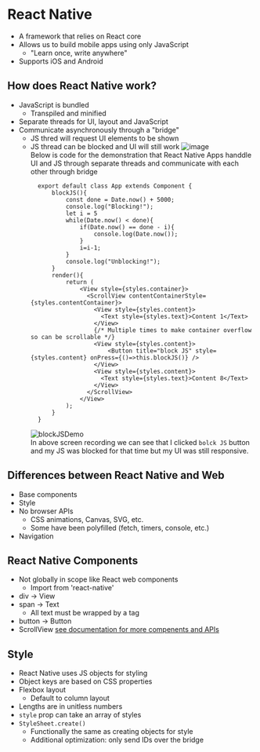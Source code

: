 # React Native
  - A framework that relies on React core
  - Allows us to build mobile apps using only JavaScript
    - "Learn once, write anywhere"
  - Supports iOS and Android

## How does React Native work?
  - JavaScript is bundled
    - Transpiled and minified
  - Separate threads for UI, layout and JavaScript
  - Communicate asynchronously through a "bridge"
    - JS thred will request UI elements to be shown
    - JS thread can be blocked and UI will still work
      ![image](https://github.com/ak5154639/Mobile-App-Development-with-ReactNative/assets/60311459/42ae2269-afe4-48d8-b161-a0f9d1f8a02a) <br/>
      Below is code for the demonstration that React Native Apps handdle UI and JS through separate threads and communicate with each other through bridge
      ```
        export default class App extends Component {
            blockJS(){
                const done = Date.now() + 5000;
                console.log("Blocking!");
                let i = 5
                while(Date.now() < done){
                    if(Date.now() == done - i){
                        console.log(Date.now());
                    }
                    i=i-1;
                }
                console.log("Unblocking!");
            }
            render(){
                return (
                    <View style={styles.container}>
                      <ScrollView contentContainerStyle={styles.contentContainer}>
                        <View style={styles.content}>
                          <Text style={styles.text}>Content 1</Text>
                        </View> 
                        {/* Multiple times to make container overflow so can be scrollable */}
                        <View style={styles.content}>
                            <Button title="block JS" style={styles.content} onPress={()=>this.blockJS()} />
                        </View>        
                        <View style={styles.content}>
                          <Text style={styles.text}>Content 8</Text>
                        </View>
                      </ScrollView>
                    </View>
                );
            }
        }
      ```
      ![blockJSDemo](https://github.com/ak5154639/Mobile-App-Development-with-ReactNative/assets/60311459/42e22a21-ed8b-4880-9756-74a15905fb13) <br/>
      In above screen recording we can see that I clicked `bolck JS` button and my JS was blocked for that time but my UI was still responsive.




## Differences between React Native and Web
  - Base components
  - Style
  - No browser APIs
    - CSS animations, Canvas, SVG, etc.
    - Some have been polyfilled (fetch, timers, console, etc.)
  - Navigation

## React Native Components
  - Not globally in scope like React web components
    - Import from 'react-native'
  - div -> View
  - span -> Text
    - All text must be wrapped by a <Text /> tag
  - button -> Button
  - ScrollView
    [see documentation for more compenents and APIs](https://facebook.github.io/react-native/docs/components-and-apis.html)

## Style
  - React Native uses JS objects for styling
  - Object keys are based on CSS properties
  - Flexbox layout
    - Default to column layout
  - Lengths are in unitless numbers
  - `style` prop can take an array of styles
  - `StyleSheet.create()`
    - Functionally the same as creating objects for style
    - Additional optimization: only send IDs over the bridge
